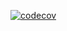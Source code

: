 [![codecov](https://codecov.io/gh/Lubwama-Emmanuel/restuarant_api/branch/main/graph/badge.svg?token=gYJwMjEYID)](https://codecov.io/gh/Lubwama-Emmanuel/restuarant_api)
